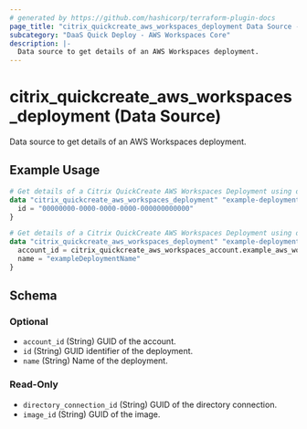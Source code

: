 ```yaml
---
# generated by https://github.com/hashicorp/terraform-plugin-docs
page_title: "citrix_quickcreate_aws_workspaces_deployment Data Source - citrix"
subcategory: "DaaS Quick Deploy - AWS Workspaces Core"
description: |-
  Data source to get details of an AWS Workspaces deployment.
---
```


# citrix_quickcreate_aws_workspaces_deployment (Data Source)

Data source to get details of an AWS Workspaces deployment.

## Example Usage

```terraform
# Get details of a Citrix QuickCreate AWS Workspaces Deployment using deployment id
data "citrix_quickcreate_aws_workspaces_deployment" "example-deployment" {
  id = "00000000-0000-0000-0000-000000000000"
}

# Get details of a Citrix QuickCreate AWS Workspaces Deployment using deployment name and account id
data "citrix_quickcreate_aws_workspaces_deployment" "example-deployment" {
  account_id = citrix_quickcreate_aws_workspaces_account.example_aws_workspaces_account_role_arn.id
  name = "exampleDeploymentName"
}
```

<!-- schema generated by tfplugindocs -->
## Schema

### Optional

- `account_id` (String) GUID of the account.
- `id` (String) GUID identifier of the deployment.
- `name` (String) Name of the deployment.

### Read-Only

- `directory_connection_id` (String) GUID of the directory connection.
- `image_id` (String) GUID of the image.